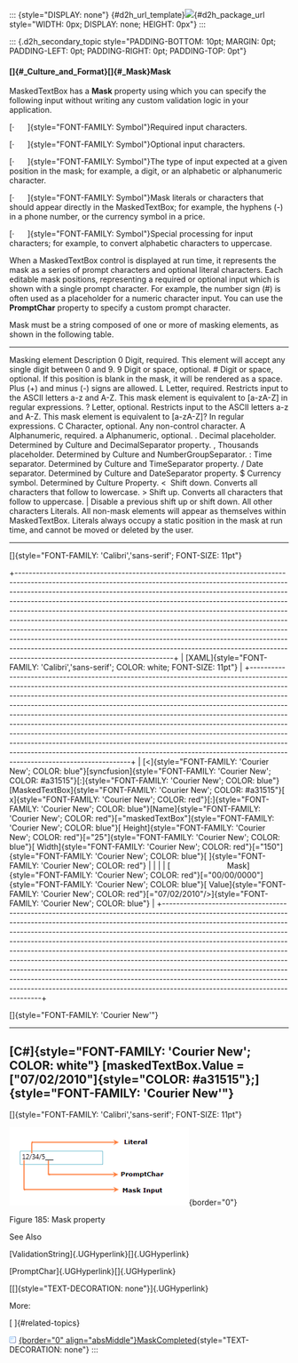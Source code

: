 ::: {style="DISPLAY: none"}
[](ms-xhelp:///?Id=d2h_url_template){#d2h_url_template}![](!package_url!){#d2h_package_url style="WIDTH: 0px; DISPLAY: none; HEIGHT: 0px"}
:::

::: {.d2h_secondary_topic style="PADDING-BOTTOM: 10pt; MARGIN: 0pt; PADDING-LEFT: 0pt; PADDING-RIGHT: 0pt; PADDING-TOP: 0pt"}
#### []{#_Culture_and_Format}[]{#_Mask}Mask

MaskedTextBox has a **Mask** property using which you can specify the following input without writing any custom validation logic in your application.

[·      ]{style="FONT-FAMILY: Symbol"}Required input characters.

[·      ]{style="FONT-FAMILY: Symbol"}Optional input characters.

[·      ]{style="FONT-FAMILY: Symbol"}The type of input expected at a given position in the mask; for example, a digit, or an alphabetic or alphanumeric character.

[·      ]{style="FONT-FAMILY: Symbol"}Mask literals or characters that should appear directly in the MaskedTextBox; for example, the hyphens (-) in a phone number, or the currency symbol in a price.

[·      ]{style="FONT-FAMILY: Symbol"}Special processing for input characters; for example, to convert alphabetic characters to uppercase.

When a MaskedTextBox control is displayed at run time, it represents the mask as a series of prompt characters and optional literal characters. Each editable mask positions, representing a required or optional input which is shown with a single prompt character. For example, the number sign (#) is often used as a placeholder for a numeric character input. You can use the **PromptChar** property to specify a custom prompt character.

Mask must be a string composed of one or more of masking elements, as shown in the following table.

  ---------------------- -----------------------------------------------------------------------------------------------------------------------------------------------------------------------------------------------
  Masking element        Description
  0                      Digit, required. This element will accept any single digit between 0 and 9.
  9                      Digit or space, optional.
  \#                     Digit or space, optional. If this position is blank in the mask, it will be rendered as a space. Plus (+) and minus (-) signs are allowed.
  L                      Letter, required. Restricts input to the ASCII letters a-z and A-Z. This mask element is equivalent to \[a-zA-Z\] in regular expressions.
  ?                      Letter, optional. Restricts input to the ASCII letters a-z and A-Z. This mask element is equivalent to \[a-zA-Z\]? In regular expressions.
  C                      Character, optional. Any non-control character.
  A                      Alphanumeric, required.
  a                      Alphanumeric, optional.
  .                      Decimal placeholder. Determined by Culture and DecimalSeparator property.
  ,                      Thousands placeholder. Determined by Culture and NumberGroupSeparator.
  :                      Time separator. Determined by Culture and TimeSeparator property.
  /                      Date separator. Determined by Culture and DateSeparator property.
  \$                     Currency symbol. Determined by Culture Property.
  \<                     Shift down. Converts all characters that follow to lowercase.
  \>                     Shift up. Converts all characters that follow to uppercase.
  \|                     Disable a previous shift up or shift down.
  All other characters   Literals. All non-mask elements will appear as themselves within MaskedTextBox. Literals always occupy a static position in the mask at run time, and cannot be moved or deleted by the user.
  ---------------------- -----------------------------------------------------------------------------------------------------------------------------------------------------------------------------------------------

[]{style="FONT-FAMILY: 'Calibri','sans-serif'; FONT-SIZE: 11pt"} 

+--------------------------------------------------------------------------------------------------------------------------------------------------------------------------------------------------------------------------------------------------------------------------------------------------------------------------------------------------------------------------------------------------------------------------------------------------------------------------------------------------------------------------------------------------------------------------------------------------------------------------------------------------------------------------------------------------------------------------------------------------------------------------+
| [XAML]{style="FONT-FAMILY: 'Calibri','sans-serif'; COLOR: white; FONT-SIZE: 11pt"}                                                                                                                                                                                                                                                                                                                                                                                                                                                                                                                                                                                                                                                                                       |
+--------------------------------------------------------------------------------------------------------------------------------------------------------------------------------------------------------------------------------------------------------------------------------------------------------------------------------------------------------------------------------------------------------------------------------------------------------------------------------------------------------------------------------------------------------------------------------------------------------------------------------------------------------------------------------------------------------------------------------------------------------------------------+
| [\<]{style="FONT-FAMILY: 'Courier New'; COLOR: blue"}[syncfusion]{style="FONT-FAMILY: 'Courier New'; COLOR: #a31515"}[:]{style="FONT-FAMILY: 'Courier New'; COLOR: blue"}[MaskedTextBox]{style="FONT-FAMILY: 'Courier New'; COLOR: #a31515"}[ x]{style="FONT-FAMILY: 'Courier New'; COLOR: red"}[:]{style="FONT-FAMILY: 'Courier New'; COLOR: blue"}[Name]{style="FONT-FAMILY: 'Courier New'; COLOR: red"}[=\"maskedTextBox\"]{style="FONT-FAMILY: 'Courier New'; COLOR: blue"}[ Height]{style="FONT-FAMILY: 'Courier New'; COLOR: red"}[=\"25\"]{style="FONT-FAMILY: 'Courier New'; COLOR: blue"}[ Width]{style="FONT-FAMILY: 'Courier New'; COLOR: red"}[=\"150\"]{style="FONT-FAMILY: 'Courier New'; COLOR: blue"}[ ]{style="FONT-FAMILY: 'Courier New'; COLOR: red"} |
|                                                                                                                                                                                                                                                                                                                                                                                                                                                                                                                                                                                                                                                                                                                                                                          |
| [                          Mask]{style="FONT-FAMILY: 'Courier New'; COLOR: red"}[=\"00/00/0000\"]{style="FONT-FAMILY: 'Courier New'; COLOR: blue"}[ Value]{style="FONT-FAMILY: 'Courier New'; COLOR: red"}[=\"07/02/2010\"/\>]{style="FONT-FAMILY: 'Courier New'; COLOR: blue"}                                                                                                                                                                                                                                                                                                                                                                                                                                                                                          |
+--------------------------------------------------------------------------------------------------------------------------------------------------------------------------------------------------------------------------------------------------------------------------------------------------------------------------------------------------------------------------------------------------------------------------------------------------------------------------------------------------------------------------------------------------------------------------------------------------------------------------------------------------------------------------------------------------------------------------------------------------------------------------+

[]{style="FONT-FAMILY: 'Courier New'"} 

  -------------------------------------------------------------------------------------------------------
  [C#]{style="FONT-FAMILY: 'Courier New'; COLOR: white"}
  [maskedTextBox.Value = [\"07/02/2010\"]{style="COLOR: #a31515"};]{style="FONT-FAMILY: 'Courier New'"}
  -------------------------------------------------------------------------------------------------------

[]{style="FONT-FAMILY: 'Calibri','sans-serif'; FONT-SIZE: 11pt"} 

![](../ImagesExt/image261_150.png){border="0"}

Figure 185: Mask property

See Also

[ValidationString]{.UGHyperlink}[]{.UGHyperlink}

[PromptChar]{.UGHyperlink}[]{.UGHyperlink}

[[]{style="TEXT-DECORATION: none"}]{.UGHyperlink} 

More:

[ ]{#related-topics}

[![](../button.gif){border="0" align="absMiddle"}MaskCompleted](ms-xhelp:///?Id=53c655e8-2edf-4153-b2c5-eab778b9a91f){style="TEXT-DECORATION: none"}
:::
